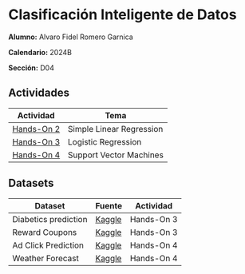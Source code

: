 # Clasificación Inteligente de Datos

**Alumno:** Alvaro Fidel Romero Garnica

**Calendario:** 2024B

**Sección:** D04

## Actividades

| Actividad               | Tema                     |
|-------------------------|--------------------------|
| [Hands-On 2](hands-on2) | Simple Linear Regression |
| [Hands-On 3](hands-on3) | Logistic Regression      |
| [Hands-On 4](hands-on4) | Support Vector Machines  |

## Datasets

| Dataset              | Fuente                                                                      | Actividad  |
|----------------------|-----------------------------------------------------------------------------|------------|
| Diabetics prediction | [Kaggle](https://www.kaggle.com/datasets/kandij/diabetes-dataset/data)      | Hands-On 3 |
| Reward Coupons       | [Kaggle](https://www.kaggle.com/datasets/vysakhvms/coupons)                 | Hands-On 3 |
| Ad Click Prediction  | [Kaggle](https://www.kaggle.com/datasets/jahnveenarang/cvdcvd-vd)           | Hands-On 4 |
| Weather Forecast     | [Kaggle](https://www.kaggle.com/datasets/zeeshier/weather-forecast-dataset) | Hands-On 4 |

